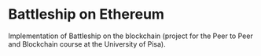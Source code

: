 # Battleship on Ethereum

Implementation of Battleship on the blockchain (project for the Peer to Peer and Blockchain course at the University of Pisa).
